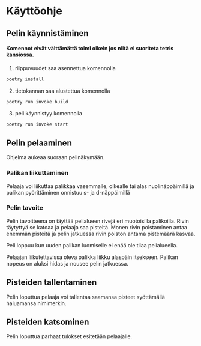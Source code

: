 # Käyttöohje

## Pelin käynnistäminen
#### Komennot eivät välttämättä toimi oikein jos niitä ei suoriteta tetris kansiossa.

1. riippuvuudet saa asennettua komennolla

```bash
poetry install
```
2. tietokannan saa alustettua komennolla 

```bash
poetry run invoke build
```

3. peli käynnistyy komennolla

```bash
poetry run invoke start
```

## Pelin pelaaminen
Ohjelma aukeaa suoraan pelinäkymään.

### Palikan liikuttaminen
Pelaaja voi liikuttaa palikkaa vasemmalle, oikealle tai alas nuolinäppäimillä ja palikan pyörittäminen onnistuu s- ja d-näppäimillä

### Pelin tavoite
Pelin tavoitteena on täyttää pelialueen rivejä eri muotoisilla palikoilla. Rivin täytyttyä se katoaa ja pelaaja saa pisteitä. Monen rivin poistaminen antaa enemmän pisteitä ja pelin jatkuessa rivin poiston antama pistemäärä kasvaa.

Peli loppuu kun uuden palikan luomiselle ei enää ole tilaa pelialueella.

Pelaajan liikutettavissa oleva palikka liikku alaspäin itsekseen. Palikan nopeus on aluksi hidas ja nousee pelin jatkuessa.

## Pisteiden tallentaminen
Pelin loputtua pelaaja voi tallentaa saamansa pisteet syöttämällä haluamansa nimimerkin.

## Pisteiden katsominen
Pelin loputtua parhaat tulokset esitetään pelaajalle.

